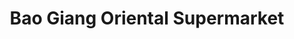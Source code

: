 ---
title: "Bao Giang Oriental Supermarket"
url: /banbury/bao-giang-oriental-supermarket/
shop: Supermarkt
---